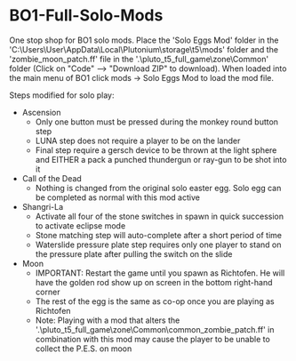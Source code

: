 # BO1-Full-Solo-Mods
One stop shop for BO1 solo mods. Place the 'Solo Eggs Mod' folder in the 'C:\Users\User\AppData\Local\Plutonium\storage\t5\mods' folder and the 'zombie_moon_patch.ff' file in the '.\pluto_t5_full_game\zone\Common' folder (Click on "Code" --> "Download ZIP" to download). When loaded into the main menu of BO1 click mods -> Solo Eggs Mod to load the mod file. 

Steps modified for solo play:
- Ascension
  * Only one button must be pressed during the monkey round button step
  * LUNA step does not require a player to be on the lander
  * Final step require a gersch device to be thrown at the light sphere and EITHER a pack a punched thundergun or ray-gun to be shot into it
- Call of the Dead
  * Nothing is changed from the original solo easter egg. Solo egg can be completed as normal with this mod active
- Shangri-La
  * Activate all four of the stone switches in spawn in quick succession to activate eclipse mode
  * Stone matching step will auto-complete after a short period of time
  * Waterslide pressure plate step requires only one player to stand on the pressure plate after pulling the switch on the slide
- Moon
  * IMPORTANT: Restart the game until you spawn as Richtofen. He will have the golden rod show up on screen in the bottom right-hand corner
  * The rest of the egg is the same as co-op once you are playing as Richtofen
  * Note: Playing with a mod that alters the '.\pluto_t5_full_game\zone\Common\common_zombie_patch.ff' in combination with this mod may cause the player to be unable to collect the P.E.S. on moon
